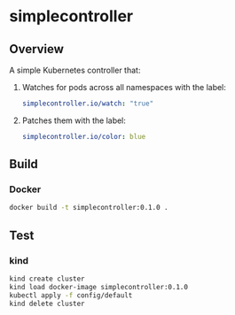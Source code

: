 # simplecontroller

## Overview

A simple Kubernetes controller that:

1.  Watches for pods across all namespaces with the label:

    ```yaml
    simplecontroller.io/watch: "true"
    ```

2.  Patches them with the label:

    ```yaml
    simplecontroller.io/color: blue
    ```

## Build

### Docker

```bash
docker build -t simplecontroller:0.1.0 .
```

## Test

### kind

```bash
kind create cluster
kind load docker-image simplecontroller:0.1.0
kubectl apply -f config/default
kind delete cluster
```

